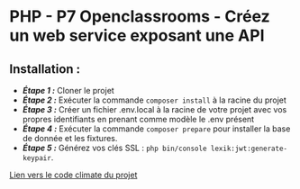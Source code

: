 # PHP - P7 Openclassrooms - Créez un web service exposant une API

## Installation :

-   **_Étape 1 :_** Cloner le projet
-   **_Étape 2 :_** Exécuter la commande `composer install` à la racine du projet
-   **_Étape 3 :_** Créer un fichier .env.local à la racine de votre projet avec vos propres identifiants en prenant comme modèle le .env présent
-   **_Étape 4 :_** Exécuter la commande `composer prepare` pour installer la base de donnée et les fixtures.
-   **_Étape 5 :_** Générez vos clés SSL : `php bin/console lexik:jwt:generate-keypair`.

[Lien vers le code climate du projet](https://codeclimate.com/github/Frnalex/snowtricks)
